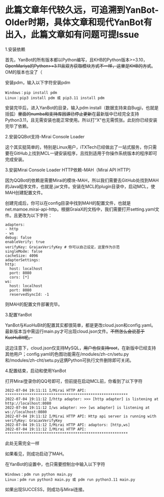 # 此篇文章年代较久远，可追溯到YanBot-Older时期，具体文章和现代YanBot有出入，此篇文章如有问题可提Issue
1.安装依赖

首先，YanBot的所有版本都以Python编写，且KHB的Python版本>=3.10，<del>OpenMariya的Python>=3.11且双方获取模块方式不一样，这里是KHB的方式</del>。OM的版本也没了（

安装pdm，输入以下字符安装pdm

    Windows：pip install pdm
    Linux：pip3 install pdm 或 pip3.11 install pdm
安装完毕后，进入YanBot的目录，输入pdm install（数据支持来自Bugji，也就是括弧）<del>里面的numba和支持库因源已停止更新</del>在最新版中已经完全支持Python3.11，且无需安装也能正常使用。所以打“X”也无需慌张。此刻你已经安装完毕了依赖。

2.安装QQBot支持-Mirai Console Loader

这个其实挺简单的，特别是Linux用户，iTXTech已经做出了一站式服务，你只需要在GitHub上找到MCL一键安装程序，且找到适用于你操作系统版本的程序即可完成安装。

3.安装Mirai Console Loader HTTP依赖-MAH（Mirai API HTTP）

因为QQBot的依赖是需要Mirai的模块-MAH，所以我们需要去GitHub处找到MAH的Java程序文件，也就是.jar文件。安装在MCL的plugin目录中，启动MCL，使MAH创建配置文件。

创建完成后，你可以在config目录中找到MAH的配置文件，也就是net.mamoe.mirai-api-http。根据GraiaX的文档中，我们需要打开setting.yaml文件。且更改为以下字符： 
  
    adapters:
    - http
    - ws
    debug: false
    enableVerify: true
    verifyKey: GraiaxVerifyKey # 你可以自己设定，这里作为示范
    singleMode: false
    cacheSize: 4096
    adapterSettings:
    http:
      host: localhost
      port: 8080
      cors: [*]
    ws:
      host: localhost
      port: 8080
      reservedSyncId: -1
则MAH的配置文件部署完毕。

3.配置YanBot
    
YanBot与KuoHuBit的配置其实都很简单，都是更改cloud.json和config.yaml。最新版本当中需运行main.py才可出现cloud.json文件。<del>不然怎么会说基于KuoHuBit呢。</del>

这边注意下，cloud.json仅支持MySQL，<del>用户也仅支持root</del>，在新版中已经支持其他用户；config.yaml的色图功能需在/modules/zh-cn/setu.py和/modules/zh-cht/setu.py这俩Python可执行文件删除即可关闭。

4.配置结束，启动和使用YanBot

打开Mirai登录你的QQ号即可，但前提在启动MCL前，你看到了以下字符 

    2022-07-04 19:11:11 I/Mirai HTTP API: ********************************************************
    2022-07-04 19:11:12 I/http adapter: >>> [http adapter] is listening at http://localhost:8080
    2022-07-04 19:11:12 I/ws adapter: >>> [ws adapter] is listening at ws://localhost:8080
    2022-07-04 19:11:12 I/Mirai HTTP API: Http api server is running with verifyKey: GraiaxVerifyKey
    2022-07-04 19:11:12 I/Mirai HTTP API: adaptors: [http,ws]
    2022-07-04 19:11:12 I/Mirai HTTP API: ********************************************************

此处无需完全一样

如果看见，则成功启动了MAH。

在YanBot的设置中，也只需要控制台中输入以下字符

    Windows：pdm run python main.py
    Linux：pdm run python3 main.py 或 pdm run python3.11 main.py

如果出现SUCCESS，则成功与Mirai连接。
